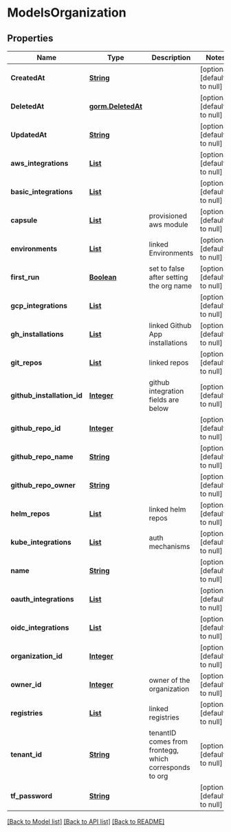 # ModelsOrganization
## Properties

Name | Type | Description | Notes
------------ | ------------- | ------------- | -------------
**CreatedAt** | [**String**](string.md) |  | [optional] [default to null]
**DeletedAt** | [**gorm.DeletedAt**](gorm.DeletedAt.md) |  | [optional] [default to null]
**UpdatedAt** | [**String**](string.md) |  | [optional] [default to null]
**aws\_integrations** | [**List**](integrations.AWSIntegration.md) |  | [optional] [default to null]
**basic\_integrations** | [**List**](integrations.BasicIntegration.md) |  | [optional] [default to null]
**capsule** | [**List**](models.Capsule.md) | provisioned aws module | [optional] [default to null]
**environments** | [**List**](models.Environment.md) | linked Environments | [optional] [default to null]
**first\_run** | [**Boolean**](boolean.md) | set to false after setting the org name | [optional] [default to null]
**gcp\_integrations** | [**List**](integrations.GCPIntegration.md) |  | [optional] [default to null]
**gh\_installations** | [**List**](models.GhInstallation.md) | linked Github App installations | [optional] [default to null]
**git\_repos** | [**List**](models.GitRepo.md) | linked repos | [optional] [default to null]
**github\_installation\_id** | [**Integer**](integer.md) | github integration fields are below | [optional] [default to null]
**github\_repo\_id** | [**Integer**](integer.md) |  | [optional] [default to null]
**github\_repo\_name** | [**String**](string.md) |  | [optional] [default to null]
**github\_repo\_owner** | [**String**](string.md) |  | [optional] [default to null]
**helm\_repos** | [**List**](models.HelmRepo.md) | linked helm repos | [optional] [default to null]
**kube\_integrations** | [**List**](integrations.KubeIntegration.md) | auth mechanisms | [optional] [default to null]
**name** | [**String**](string.md) |  | [optional] [default to null]
**oauth\_integrations** | [**List**](integrations.OAuthIntegration.md) |  | [optional] [default to null]
**oidc\_integrations** | [**List**](integrations.OIDCIntegration.md) |  | [optional] [default to null]
**organization\_id** | [**Integer**](integer.md) |  | [optional] [default to null]
**owner\_id** | [**Integer**](integer.md) | owner of the organization | [optional] [default to null]
**registries** | [**List**](models.Registry.md) | linked registries | [optional] [default to null]
**tenant\_id** | [**String**](string.md) | tenantID comes from frontegg, which corresponds to org | [optional] [default to null]
**tf\_password** | [**String**](string.md) |  | [optional] [default to null]

[[Back to Model list]](../README.md#documentation-for-models) [[Back to API list]](../README.md#documentation-for-api-endpoints) [[Back to README]](../README.md)

